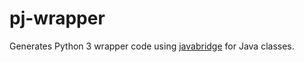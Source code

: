 # pj-wrapper

Generates Python 3 wrapper code using [javabridge](https://pypi.org/project/javabridge/) for Java classes.
